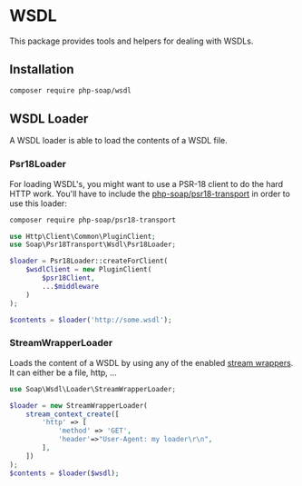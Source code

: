 # WSDL

This package provides tools and helpers for dealing with WSDLs.


## Installation

```bash
composer require php-soap/wsdl
```

## WSDL Loader

A WSDL loader is able to load the contents of a WSDL file.

### Psr18Loader

For loading WSDL's, you might want to use a PSR-18 client to do the hard HTTP work.
You'll have to include the [php-soap/psr18-transport](https://github.com/php-soap/psr18-transport/#psr18loader) in order to use this loader:

```sh
composer require php-soap/psr18-transport
```

```php
use Http\Client\Common\PluginClient;
use Soap\Psr18Transport\Wsdl\Psr18Loader;

$loader = Psr18Loader::createForClient(
    $wsdlClient = new PluginClient(
        $psr18Client,
        ...$middleware
    )
);

$contents = $loader('http://some.wsdl');
```


### StreamWrapperLoader

Loads the content of a WSDL by using any of the enabled [stream wrappers](https://www.php.net/manual/en/wrappers.php).
It can either be a file, http, ...

```php
use Soap\Wsdl\Loader\StreamWrapperLoader;

$loader = new StreamWrapperLoader(
    stream_context_create([
        'http' => [
            'method' => 'GET',
            'header'=>"User-Agent: my loader\r\n",
        ],        
    ])
);
$contents = $loader($wsdl);
```
